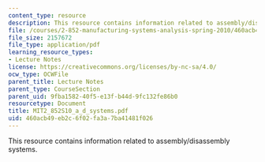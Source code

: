 ```yaml
---
content_type: resource
description: This resource contains information related to assembly/disassembly systems.
file: /courses/2-852-manufacturing-systems-analysis-spring-2010/460acb49eb2c6f02fa3a7ba41481f026_MIT2_852S10_a_d_systems.pdf
file_size: 2157672
file_type: application/pdf
learning_resource_types:
- Lecture Notes
license: https://creativecommons.org/licenses/by-nc-sa/4.0/
ocw_type: OCWFile
parent_title: Lecture Notes
parent_type: CourseSection
parent_uid: 9fba1582-40f5-e13f-b44d-9fc132fe86b0
resourcetype: Document
title: MIT2_852S10_a_d_systems.pdf
uid: 460acb49-eb2c-6f02-fa3a-7ba41481f026
---
```

This resource contains information related to assembly/disassembly systems.